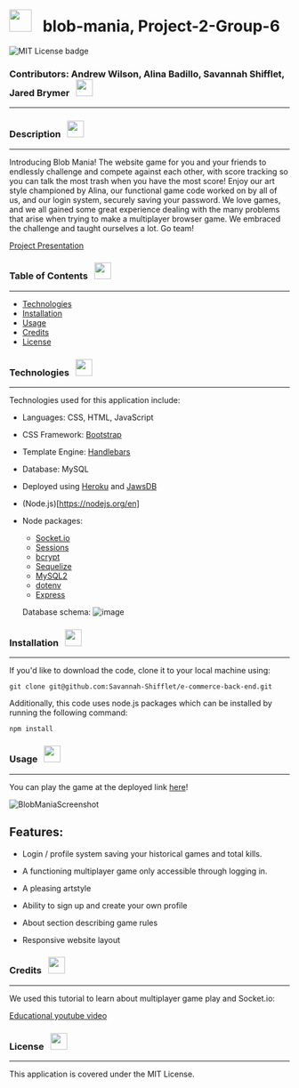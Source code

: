# <img src="https://github.com/Savannah-Shifflet/blob-mania/assets/106942356/4d8610cf-16cc-4ce5-ab28-cd5952981a0c" width = "40" height = "40"> &nbsp; blob-mania, Project-2-Group-6      
![MIT License badge](https://img.shields.io/github/license/savannah-shifflet/blob-mania)
### Contributors: Andrew Wilson, Alina Badillo, Savannah Shifflet, Jared Brymer &nbsp;    <img src="https://github.com/Savannah-Shifflet/blob-mania/assets/106942356/d4ab83d8-b15f-4909-b0d7-66728fc32d33" width = "30" height = "30">

---
### Description &nbsp; <img src="https://github.com/Savannah-Shifflet/blob-mania/assets/106942356/f49afde2-fc60-42e2-bc3d-257f1ee295ae" width = "30" height = "30">
---
Introducing Blob Mania! The website game for you and your friends to endlessly challenge and compete against each other, with score tracking so you can talk the most trash when you have the most score! Enjoy our art style championed by Alina, our functional game code worked on by all of us, and our login system, securely saving your password. We love games, and we all gained some great experience dealing with the many problems that arise when trying to make a multiplayer browser game. We embraced the challenge and taught ourselves a lot. Go team!

[Project Presentation](https://docs.google.com/presentation/d/1MgeRX8-y5eeQkPE-Jh3MESlMzUGDEyEQfw3xJX2T1JY/edit?usp=sharing)

### Table of Contents &nbsp; <img src="https://github.com/Savannah-Shifflet/blob-mania/assets/106942356/4d8610cf-16cc-4ce5-ab28-cd5952981a0c" width = "30" height = "30">
---
- [Technologies](#technologies)
- [Installation](#installation)
- [Usage](#usage)
- [Credits](#credits)
- [License](#license)

### Technologies &nbsp;    <img src="https://github.com/Savannah-Shifflet/blob-mania/assets/106942356/d4ab83d8-b15f-4909-b0d7-66728fc32d33" width = "30" height = "30">
---
Technologies used for this application include: 
- Languages: CSS, HTML, JavaScript
- CSS Framework: [Bootstrap](https://getbootstrap.com/docs/4.1/getting-started/introduction/)
- Template Engine: [Handlebars](https://handlebarsjs.com/guide/)
- Database: MySQL
- Deployed using [Heroku](https://dashboard.heroku.com/apps) and [JawsDB](https://devcenter.heroku.com/articles/jawsdb)
- (Node.js)[https://nodejs.org/en]
- Node packages:
  - [Socket.io](https://socket.io/)
  - [Sessions](https://www.npmjs.com/package/express-session)
  - [bcrypt](https://www.npmjs.com/package/bcrypt)
  - [Sequelize](https://sequelize.org/)
  - [MySQL2](https://www.npmjs.com/package/mysql2)
  - [dotenv](https://www.npmjs.com/package/dotenv)
  - [Express](https://www.npmjs.com/package/express)
 
  Database schema:
  ![image](https://github.com/Savannah-Shifflet/blob-mania/assets/106942356/ee2c7902-e5a1-4301-a7e5-0fc592f4848e)


### Installation &nbsp; <img src="https://github.com/Savannah-Shifflet/blob-mania/assets/106942356/f49afde2-fc60-42e2-bc3d-257f1ee295ae" width = "30" height = "30">
---
If you'd like to download the code, clone it to your local machine using: 

    git clone git@github.com:Savannah-Shifflet/e-commerce-back-end.git

Additionally, this code uses node.js packages which can be installed by running the following command:
    
    npm install 

### Usage &nbsp; <img src="https://github.com/Savannah-Shifflet/blob-mania/assets/106942356/4d8610cf-16cc-4ce5-ab28-cd5952981a0c" width = "30" height = "30">
---
You can play the game at the deployed link [here](https://blob-mania-322037286e7b.herokuapp.com/)! 

![BlobManiaScreenshot](https://github.com/Savannah-Shifflet/blob-mania/assets/136511402/29eb7f3c-cab3-482f-afaf-909f4c5bb59f)

## Features: 

- Login / profile system saving your historical games and total kills.

- A functioning multiplayer game only accessible through logging in.

- A pleasing artstyle

- Ability to sign up and create your own profile

- About section describing game rules

- Responsive website layout


### Credits &nbsp;    <img src="https://github.com/Savannah-Shifflet/blob-mania/assets/106942356/d4ab83d8-b15f-4909-b0d7-66728fc32d33" width = "30" height = "30">
---
We used this tutorial to learn about multiplayer game play and Socket.io:

[Educational youtube video](https://www.youtube.com/watch?v=HXquxWtE5vA&list=PLpPnRKq7eNW16Wq1GQjQjpTo_E0taH0La&index=13)


### License &nbsp; <img src="https://github.com/Savannah-Shifflet/blob-mania/assets/106942356/f49afde2-fc60-42e2-bc3d-257f1ee295ae" width = "30" height = "30">
---
This application is covered under the MIT License. 

